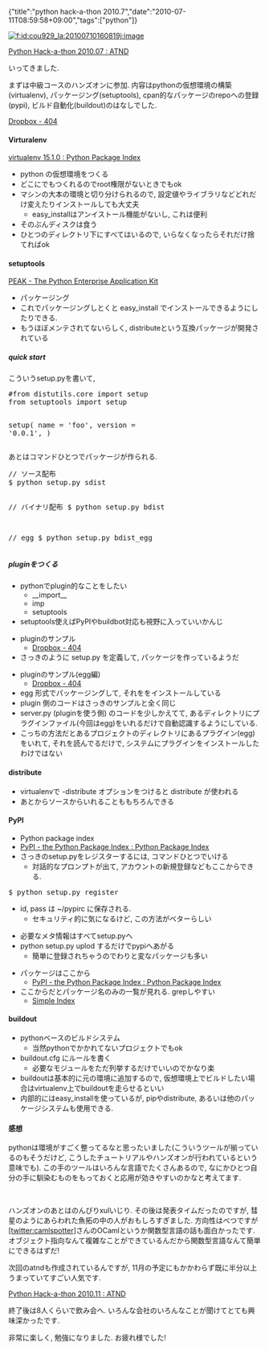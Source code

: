 {"title":"python hack-a-thon 2010.7","date":"2010-07-11T08:59:58+09:00","tags":["python"]}

<!-- DATE: 2010-07-10T23:59:58+00:00 -->
<!-- OLDURL: http://d.hatena.ne.jp/cou929_la/20100710/ -->


<div class="section">
<p><a href="http://f.hatena.ne.jp/cou929_la/20100710160819" class="hatena-fotolife" target="_blank"><img src="http://cdn-ak.f.st-hatena.com/images/fotolife/c/cou929_la/20100710/20100710160819.jpg" alt="f:id:cou929_la:20100710160819j:image" title="f:id:cou929_la:20100710160819j:image" class="hatena-fotolife"></a></p>
<p><a href="http://atnd.org/events/2906" target="_blank">Python Hack-a-thon 2010.07 : ATND</a></p>
<p>いってきました. </p>
<p>まずは中級コースのハンズオンに参加. 内容はpythonの仮想環境の構築(virtualenv), パッケージング(setuptools), cpan的なパッケージのrepoへの登録(pypi), ビルド自動化(buildout)のはなしでした.</p>
<p><a href="http://dl.dropbox.com/u/284189/pyhack4/build/html/index.html" target="_blank">Dropbox - 404</a></p>
<h4>Virturalenv</h4>
<p><a href="http://pypi.python.org/pypi/virtualenv" target="_blank">virtualenv 15.1.0 : Python Package Index</a></p>

<ul>
<li> python の仮想環境をつくる</li>
<li> どこにでもつくれるのでroot権限がないときでもok</li>
<li> マシンの大本の環境と切り分けられるので, 設定値やライブラリなどどれだけ変えたりインストールしても大丈夫

<ul>
<li> easy_installはアンイストール機能がないし, これは便利 </li>
</ul>
</li>
<li> そのぶんディスクは食う</li>
<li> ひとつのディレクトリ下にすべてはいるので, いらなくなったらそれだけ捨てればok</li>
</ul>
<h4>setuptools</h4>
<p><a href="http://peak.telecommunity.com/" target="_blank">PEAK - The Python Enterprise Application Kit</a></p>

<ul>
<li> パッケージング</li>
<li> これでパッケージングしとくと easy_install でインストールできるようにしたりできる.</li>
<li> もうほぼメンテされてないらしく, distributeという互換パッケージが開発されている</li>
</ul>
<h5>quick start</h5>
<p>こういうsetup.pyを書いて,</p>
<pre class="syntax-highlight">
<span class="synComment">#from distutils.core import setup</span>
<span class="synPreProc">from</span> setuptools <span class="synPreProc">import</span> setup

setup(
    name = '<span class="synConstant">foo</span>',
    version = '<span class="synConstant">0.0.1</span>',
)
</pre>

<p>あとはコマンドひとつでパッケージが作られる.</p>
<pre>
// ソース配布
$ python setup.py sdist

// バイナリ配布
$ python setup.py bdist

// egg
$ python setup.py bdist_egg
</pre>

<h5>pluginをつくる</h5>

<ul>
<li> pythonでplugin的なことをしたい

<ul>
<li> __import__</li>
<li> imp</li>
<li> setuptools</li>
</ul>
</li>
<li> setuptools使えばPyPIやbuildbot対応も視野に入っていいかんじ</li>
</ul>

<ul>
<li> pluginのサンプル

<ul>
<li> <a href="http://dl.dropbox.com/u/284189/pyhack4/build/html/setuptools/setuptools-plugin1.html" target="_blank">Dropbox - 404</a></li>
</ul>
</li>
<li> さっきのように setup.py を定義して, パッケージを作っているようだ</li>
</ul>

<ul>
<li> pluginのサンプル(egg編)

<ul>
<li> <a href="http://dl.dropbox.com/u/284189/pyhack4/build/html/setuptools/setuptools-plugin2.html" target="_blank">Dropbox - 404</a></li>
</ul>
</li>
<li> egg 形式でパッケージングして, それををインストールしている</li>
<li> plugin 側のコードはさっきのサンプルと全く同じ</li>
<li> server.py (pluginを使う側) のコードを少しかえてて, あるディレクトリにプラグインファイル(今回はegg)をいれるだけで自動認識するようにしている.</li>
<li> こっちの方法だとあるプロジェクトのディレクトリにあるプラグイン(egg)をいれて, それを読んでるだけで, システムにプラグインをインストールしたわけではない</li>
</ul>
<h4>distribute</h4>

<ul>
<li> virtualenvで -distribute オプションをつけると distribute が使われる</li>
<li> あとからソースからいれることももちろんできる</li>
</ul>
<h4>PyPI</h4>

<ul>
<li> Python package index</li>
<li> <a href="http://pypi.python.org/pypi" target="_blank">PyPI - the Python Package Index : Python Package Index</a></li>
<li> さっきのsetup.pyをレジスターするには, コマンドひとつでいける

<ul>
<li> 対話的なプロンプトが出て, アカウントの新規登録などもここからできる.</li>
</ul>
</li>
</ul>
<pre>
$ python setup.py register
</pre>


<ul>
<li> id, pass は ~/pypirc に保存される.

<ul>
<li> セキュリティ的に気になるけど, この方法がベターらしい</li>
</ul>
</li>
</ul>

<ul>
<li> 必要なメタ情報はすべてsetup.pyへ</li>
<li> python setup.py uplod するだけでpypiへあがる

<ul>
<li> 簡単に登録されちゃうのでわりと変なパッケージも多い</li>
</ul>
</li>
</ul>

<ul>
<li> パッケージはここから

<ul>
<li> <a href="http://pypi.python.org/pypi" target="_blank">PyPI - the Python Package Index : Python Package Index</a></li>
</ul>
</li>
<li> ここからだとパッケージ名のみの一覧が見れる. grepしやすい

<ul>
<li> <a href="http://pypi.python.org/simple/" target="_blank">Simple Index</a></li>
</ul>
</li>
</ul>
<h4>buildout</h4>

<ul>
<li> pythonベースのビルドシステム

<ul>
<li> 当然pythonでかかれてないプロジェクトでもok</li>
</ul>
</li>
<li> buildout.cfg にルールを書く

<ul>
<li> 必要なモジュールをただ列挙するだけでいいのでかなり楽</li>
</ul>
</li>
<li> buildoutは基本的に元の環境に追加するので, 仮想環境上でビルドしたい場合はvirtualenv上でbuildoutを走らせるといい</li>
<li> 内部的にはeasy_installを使っているが, pipやdistribute, あるいは他のパッケージシステムも使用できる.</li>
</ul>
<h4>感想</h4>
<p>pythonは環境がすごく整ってるなと思ったいました(こういうツールが揃っているのもそうだけど, こうしたチュートリアルやハンズオンが行われているという意味でも). この手のツールはいろんな言語でたくさんあるので, なにかひとつ自分の手に馴染むものをもっておくと応用が効きやすいのかなと考えてます.</p>
<br>

<p>ハンズオンのあとはのんびりxulいじり. その後は発表タイムだったのですが, 彗星のようにあらわれた魚拓の中の人がおもしろすぎました. 方向性はべつですが<a class="keyword" href="http://d.hatena.ne.jp/keyword/%5Btwitter%3Acamlspotter%5D">[twitter:camlspotter]</a>さんのOCamlというか関数型言語の話も面白かったです. オブジェクト指向なんて複雑なことができているんだから関数型言語なんて簡単にできるはずだ!</p>
<p>次回のatndも作成されているんですが, 11月の予定にもかかわらず既に半分以上うまっていてすごい人気です.</p>
<p><a href="http://atnd.org/events/6359" target="_blank">Python Hack-a-thon 2010.11 : ATND</a></p>
<p>終了後は8人くらいで飲み会へ. いろんな会社のいろんなことが聞けてとても興味深かったです.</p>
<p>非常に楽しく, 勉強になりました. お疲れ様でした!</p>
</div>






